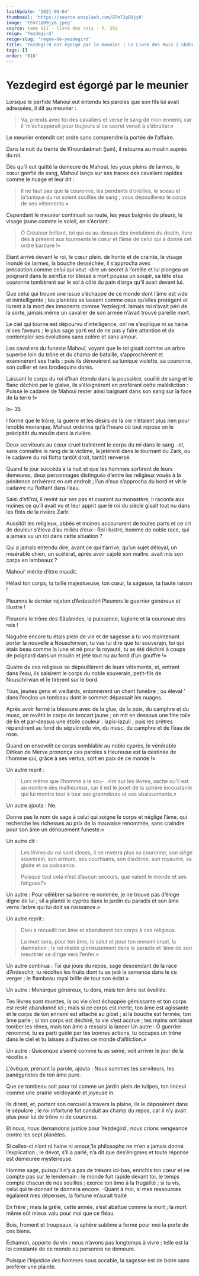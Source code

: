 ```yaml
---
lastUpdate: '2021-06-04'
thumbnail: 'https://source.unsplash.com/EFm7JpD9jy8'
image: 'EFm7JpD9jy8.jpeg'
source: tome VII - livre des rois - P. 392
reign: 'Yezdegird'
reign-slug: 'regne-de-yezdegird'
title: 'Yezdegird est égorgé par le meunier | Le Livre des Rois | Shâhnâmeh'
tags: []
order: '010'
---
```


# Yezdegird est égorgé par le meunier

Lorsque le perfide Mahouï eut entendu les paroles que son fils lui avait adressées, il dit au meunier :

> Va, prends avec toi des cavaliers et verse le sang de mon ennemi, car il ’m’échapperait pour toujours si ce secret venait à s’ébruiter.»

Le meunier entendit cet ordre sans comprendre la portée de l’affaire.

Dans la nuit du trente de Khourdadmah
(juin), il retourna au moulin auprès du roi.

Dès qu’il eut quitté la demeure de Mahouï, les yeux pleins de larmes, le cœur gonflé de sang, Mahouî lança sur ses traces des cavaliers rapides comme le nuage et leur dit :

> Il ne faut pas que la couronne, les pendants d’oreilles, le sceau et la’tunique du roi soient souillés de sang ; vous dépouillerez le corps de ses vêtements.»

Cependant le meunier continuait sa route, les yeux baignés de pleurs, le visage jaune comme le soleil, en s’écriant :

> Ô Créateur brillant, toi qui es au-dessus des évolutions du destin, livre dès à présent aux tourments le cœur et l’âme de celui qui a donné cet ordre barbare !»

Étant arrivé devant le roi, le cœur plein. de honte et de crainte, le visage inondé de larmes, la bouche desséchée, il s’approcha avec précaution.comme celui qui veut -dire un secret à l’oreille et lui plongea un poignard dans le seinfLe roi blessé à mort poussa un soupir, sa tête etsa couronne tombèrent sur le sol à côté du pain d’orge qu’il avait devant lui.

Que celui qui trouve une issue s’échappe de ce monde dont l’âme est vide et inintelligente ; les planètes se lassent comme ceux qu’elles protégent et livrent à la mort des innocents comme Yezdegird. lamais roi n’avait péri de la sorte, jamais même un cavalier de son armée n’avait trouvé pareille mort.

Le ciel qui tourne est dépourvu d’intelligence, on’
ne s’explique ni sa haine ni ses faveurs ; le plus sage parti est de ne pas y faire attention et de contempler ses évolutions sans colère et sans amour.

Les cavaliers du funeste Mahouï, voyant que le roi gisait comme un arbre superbe loin du trône et du champ de bataille, s’approchèrent et examinèrent ses traits ; puis ils dénouèrent sa tunique violette, sa couronne, son collier et ses brodequins dorés.

Laissant le corps du roi d’Iran étendu dans la poussière, souillé de sang et le flanc déchiré par le glaive, ils s’éloignèrent en proférant cette malédiction : Puisse le cadavre de Mahouï rester ainsi baignant dans son sang sur la face de la terre !»

In- 35

I
formé que le trône, la guerre et les désirs de la oie n’étaient plus rien pour lenoble monarque, Mahaut ordonna qu’à l’heure où tout repose on le précipitât du moulin dans la rivière.

Deux serviteurs au cœur cruel traînèrent le corps du mi dans le sang . et, sans connaître le rang de la victime, la jetèrent dans le tournant du Zark, ou le cadavre du roi flotta tantôt droit, tantôt renversé.

Quand le jour succéda à la nuit et que les hommes sortirent de leurs demeures, deux personnages distingués d’entre les religieux voués à la pénitence arrivèrent en cet endroit ; l’un d’eux s’approcha du bord et vit le cadavre nu flottant dans l’eau.

Saisi d’efi’roi, il revint sur ses pas et courant au monastère, il raconta aux moines ce qu’il avait vu et leur apprit que le roi du siècle gisait tout nu dans les flots de la rivière Zarlr.

Aussitôt les religieux, abbés et moines accoururent de toutes parts et ce cri de douleur s’éleva d’au milieu d’eux : Roi illustre, homme de noble race, qui a jamais vu un roi dans cette situation ?

Qui a jamais entendu dire, avant ce qui t’arrive, qu’un sujet déloyal, un misérable chien, un scélérat, après avoir cajolé son maître. avait mis son corps en lambeaux ?

Mahoui’ mérite d’être maudit.

Hélasl ton corps, ta taille majestueuse, ton cœur, la sagesse, ta haute raison !

Pleumns le dernier rejeton d’Ardeschirl Pleumns le guerrier généreux et illustre !

Fleurons le trône des Sâsânides, la puissance, lagloire et la couronue des rois !

Naguère encore tu étais plein de vie et de sagesse a tu vos maintenant porter la nouvelle à Nouschirwan, tu vas lui dire que toi souverajn, toi qui étais beau comme la lune et né pour la royauté, tu as été déchiré à coups de poignard dans un moulin et jeté tout nu au fond d’un gouffre !»

Quatre de ces religieux se dépouillèrent de leurs vêtements, et, entrant dans l’eau, ils saisirent le corps du noble souverain, petit-fils de Nouschirwan et le tirèrent sur le bord.

Tous, jeunes gens et vieillards, entonnèrent un chant funèbre ; ou élevaI
’ dans l’enclos un tombeau dont le sommet dépassait les nuages.

Après avoir fermé la blessure avec de la glue, de la poix, du camphre et du musc, on revêtit le corps de brocart jaune ; on mit en dessous une fine toile de lin et par-dessus une étoile couleur
. lapis-lazuli ; puis les prêtres répandirent au fond du sépulcredu vin, du musc, du camphre et de l’eau de rose.

Quand on ensevelit ce corps semblable au noble cyprès, le vénérable Dihkan de Merve prononça ces paroles s Heureuse est la destinée de l’homme qui, grâce à ses vertus, sort en paix de ce monde !»

Un autre reprit :

> Lors même que l’homme a le sou-
. rire sur les lèvres, sache qu’il est au nombre des malheureux, car il est le jouet de la sphère incoustanle qui lui montre tour à tour ses granndeurs et ses abaissements.»

Un autre ajouta : Ne.

Donne pas le nom de sage à celui qui soigne le corps et néglige l’âme, qui recherche les richesses au prix de la mauvaise renommée, sans craindre pour son âme un dénouement funeste.»

Un autre dit :

> Les lèvres du roi sont closes, il ne reverra plus sa couronne, son siège souverain, son armure, ses courtisans, son diadème, son royaume, sa gloire et sa puissance.
>
> Puisque tout cela n’est d’aucun secours, que valent le monde et ses fatigues?»

Un autre : Pour célébrer sa bonne re nommée, je ne trouve pas d’éloge digne de lui ; sil a planté le cyprès dans le jardin du paradis et son âme verra l’arbre qui lui doit sa naissance.»

Un autre reprit :

> Dieu a recueilli ton âme et abandonné ton corps à ces religieux.
>
> La mort sera, pour ton âme, le salut et pour ton ennemi cruel, la damnation ; le roi réside glorieusement dans le paradis et ’âme de son meurtrier se dirige vers l’enfer.»

Un autre continua : Toi qui jouis du repos, sage descendant de la race d’Ardeschir, tu récoltes les fruits dont tu as jeté la semence dans le ce verger ; le flambeau royal brille de tout son éclat.»

Un autre : Monarque généreux, tu dors, mais ton âme est éveillée.

Tes lèvres sont muettes, la oc vie s’est échappée gémissante et ton corps est resté abandonné ici ; mais si ce corps est inerte, ton âme est agissante et le corps de ton ennemi est attaché au gibet ; si la bouche est fermée, ton âme parle ; 
 si ton corps est déchiré, ta vie s’est accrue ; tes mains ont laissé tomber les rênes, mais ton âme a ressaisi la lancer Un autre : Ô guerrier renommé, tu es parti guidé par tes bonnes actions, tu occupes un trône dans le ciel et tu laisses a d’autres ce monde d’afiliction.»

Un autre : Quiconque a’semé comme tu as semé, voit arriver le jour de la récolte.»

L’évêque, prenant la parole, ajouta : Nous sommes tes serviteurs, les panégyristes de ton âme pure.

Que ce tombeau soit pour toi comme un jardin plein de tulipes, ton linceul comme une prairie verdoyante et joyeuse in.

Ils dirent, et, portant son cercueil à travers la plaine, ils le déposèrent dans le sépulcre ; le roi infortuné fut conduit au champ du repos, car il n’y avait plus pour lui de trône ni de couronne.

Et nous, nous demandons justice pour Yezdegird ; nous crions vengeance contre les sept planètes.

Si celles-ci n’ont ni haine ni amour,’le philosophe ne m’en a jamais donné l’explication ; le dévot, s’il a parlé, n’a dit que des’énigmes et toute réponse est demeurée mystérieuse.

Homme sage, puisqu’il n’y a pas de trésors ici-bas, enrichis ton cœur et ne compte pas sur le lendemain : le monde fuit rapide devant toi, le temps compte chacun de nos souilles ; exerce ton âme à la frugalité ; si tu vis, celui qui te donnait te donnera encore. -Quant à moi, si mes ressources égalaient mes dépenses, la fortune m’aurait traité

En frère ; mais la grêle, cette année, s’est abattue comme la mort ; la mort même eût mieux valu pour moi que ce fléau.

Bois, froment et troupeaux, la sphère sublime a fermé pour moi la porte de ces biens.

Échamon, apporte du vin : nous n’avons pas longtemps à vivre ; telle est la loi constante de ce monde où personne ne demeure.

Puisque l’injustice des hommes nous accable, la sagesse est de boire sans proférer une plainte.
